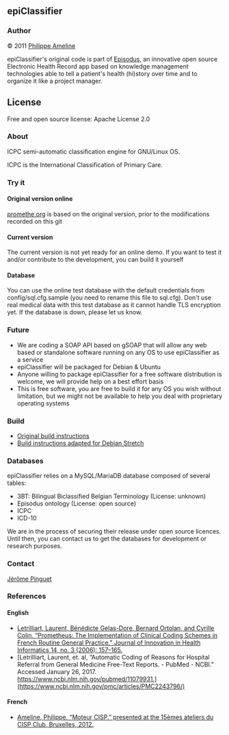 ## epiClassifier

### Author
© 2011  [Philippe Ameline](https://twitter.com/p_ameline)

epiClassifier's original code is part of [Episodus](https://sourceforge.net/projects/episodus/), an innovative open source Electronic Health Record app based on knowledge management technologies able to tell a patient's health (hi)story over time and to organize it like a project manager.

## License
Free and open source license: Apache License 2.0

### About
ICPC semi-automatic classification engine for GNU/Linux OS.

ICPC is the International Classification of Primary Care.

### Try it

#### Original version online 
[promethe.org](http://promethe.org) is based on the original version, prior to the modifications recorded on this git

#### Current version
The current version is not yet ready for an online demo. If you want to test it and/or contribute to the development, you can build it yourself

#### Database
You can use the online test database with the default credentials from config/sql.cfg.sample (you need to rename this file to sql.cfg). Don't use real medical data with this test database as it cannot handle TLS encryption yet. If the database is down, please let us know.

### Future

* We are coding a SOAP API based on gSOAP that will allow any web based or standalone software running on any OS to use epiClassifier as a service
* epiClassifier will be packaged for Debian & Ubuntu
* Anyone willing to package epiClassifier for a free software distribution is welcome, we will provide help on a best effort basis
* This is free software, you are free to build it for any OS you wish without limitation, but we might not be available to help you deal with proprietary operating systems

### Build
* [Original build instructions](http://philippe.ameline.free.fr/epiClassifier/instructions.htm)
* [Build instructions adapted for Debian Stretch](BUILD.md)

### Databases

epiClassifier relies on a MySQL/MariaDB database composed of several tables:

* 3BT: Bilingual Biclassified Belgian Terminology (License: unknown)
* Episodus ontology (License: open source)
* ICPC
* ICD-10

We are in the process of securing their release under open source licences. Until then, you can contact us to get the databases for development or research purposes.

### Contact

[Jérôme Pinguet](https://twitter.com/medecinelibre)

### References
#### English
* [Letrilliart, Laurent, Bénédicte Gelas-Dore, Bernard Ortolan, and Cyrille Colin. “Prometheus: The Implementation of Clinical Coding Schemes in French Routine General Practice.” Journal of Innovation in Health Informatics 14, no. 3 (2006): 157–165.](http://hijournal.bcs.org/index.php/jhi/article/view/626)
* [Letrilliart, Laurent, et. al, “Automatic Coding of Reasons for Hospital Referral from General Medicine Free-Text Reports. - PubMed - NCBI.” Accessed January 26, 2017. https://www.ncbi.nlm.nih.gov/pubmed/11079931.](https://www.ncbi.nlm.nih.gov/pmc/articles/PMC2243796/)
#### French
* [Ameline, Philippe. “Moteur CISP.” presented at the 15èmes ateliers du CISP Club, Bruxelles, 2012.](http://www.cispclub.org/cispclub/docs/27/000256/0000316.pdf)
